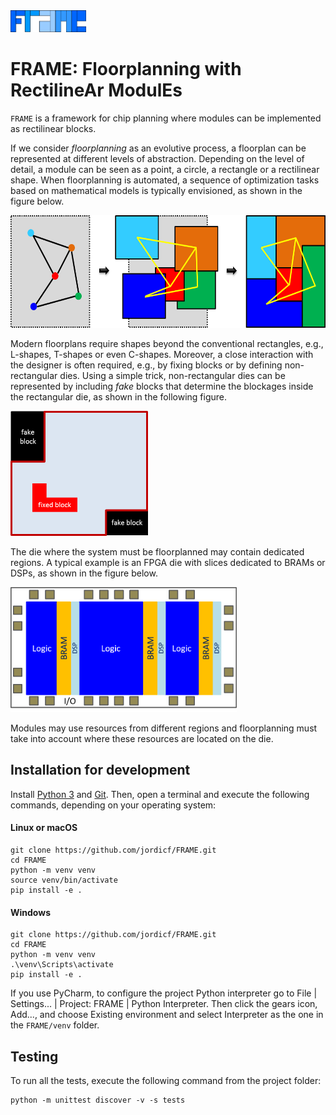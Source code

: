 <img src="doc/pict/Frame.png" alt="drawing" style="height: 35px;"/> 

# FRAME: Floorplanning with RectilineAr ModulEs

`FRAME` is a framework for chip planning where modules can be implemented as rectilinear
blocks.

If we consider _floorplanning_ as an evolutive process, a floorplan can be represented at 
different levels of abstraction. Depending on the level of detail, a module can be seen 
as a point, a circle, a rectangle or a rectilinear shape. 
When floorplanning is automated, a sequence of optimization tasks
based on mathematical models is typically envisioned, as shown in the figure below.

<img src="doc/pict/FPprocess.png" alt="Evolutive floorplanning" style="height: 180px;"/>

Modern floorplans require shapes beyond the conventional rectangles, e.g., L-shapes, 
T-shapes or even  C-shapes. Moreover, a close interaction with the designer is often 
required, e.g., by fixing blocks or by defining non-rectangular dies. Using a simple trick,
non-rectangular dies can be represented by including _fake_ blocks that determine the 
blockages inside the rectangular  die, as shown in the following figure.

<img src="doc/pict/FakeFixedBlocks.png" alt="Fake and fixed blocks" style="height: 200px;"/>

The die where the system must be floorplanned may contain dedicated regions. 
A typical example is an
FPGA die with slices dedicated to BRAMs or DSPs, as shown in the figure below.

<img src="doc/pict/FPGA_structure.png" alt="Die with dedicated regions" style="height: 200px;"/>

Modules may use resources from different regions and floorplanning must take into account 
where these resources are located on the die.

## Installation for development

Install [Python 3](https://www.python.org/downloads/) and [Git](https://git-scm.com/download/).
Then, open a terminal and execute the following commands, depending on your operating system:

#### Linux or macOS
```
git clone https://github.com/jordicf/FRAME.git
cd FRAME
python -m venv venv
source venv/bin/activate
pip install -e .
```

#### Windows
```
git clone https://github.com/jordicf/FRAME.git
cd FRAME
python -m venv venv
.\venv\Scripts\activate
pip install -e .
```

If you use PyCharm, to configure the project Python interpreter go to File | Settings... |
Project: FRAME | Python Interpreter.
Then click the gears icon, Add..., and choose Existing environment and select Interpreter as the one
in the `FRAME/venv` folder. 

## Testing

To run all the tests, execute the following command from the project folder:

```
python -m unittest discover -v -s tests
```